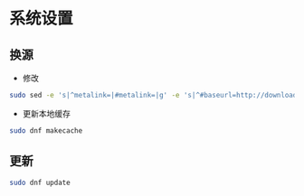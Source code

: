 <!--
 * @Description
 * @Version: 1.0
 * @Author: dmjcb
 * @Email: dmjcb@163.com
 * @Date: 2023-05-14 01:38:16
 * @LastEditors: dmjcb
 * @LastEditTime: 2024-06-06 23:48:50
-->
# 系统设置

## 换源

- 修改

```sh
sudo sed -e 's|^metalink=|#metalink=|g' -e 's|^#baseurl=http://download.example/pub/fedora/linux|baseurl=https://mirrors.ustc.edu.cn/fedora|g' etc/yum.repos.d/fedora.repo /etc/yum.repos.d/fedora-modular.repo /etc/yum.repos.d/fedora-updates.repo /etc/yum.repos.d/fedora-updates-modular.repo
```

- 更新本地缓存

```sh
sudo dnf makecache
```

## 更新

```sh
sudo dnf update
```


